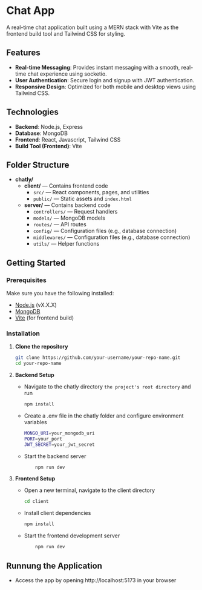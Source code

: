 # Chat App

A real-time chat application built using a MERN stack with Vite as the frontend build tool and Tailwind CSS for styling.

## Features

- **Real-time Messaging**: Provides instant messaging with a smooth, real-time chat experience using socketio.
- **User Authentication**: Secure login and signup with JWT authentication.
- **Responsive Design**: Optimized for both mobile and desktop views using Tailwind CSS.

## Technologies

- **Backend**: Node.js, Express
- **Database**: MongoDB
- **Frontend**: React, Javascript, Tailwind CSS
- **Build Tool (Frontend)**: Vite

## Folder Structure

- **chatly/**
  - **client/** — Contains frontend code
    - `src/` — React components, pages, and utilities
    - `public/` — Static assets and `index.html`
  - **server/** — Contains backend code
    - `controllers/` — Request handlers
    - `models/` — MongoDB models
    - `routes/` — API routes
    - `config/` — Configuration files (e.g., database connection)
    - `middlewares/` — Configuration files (e.g., database connection)
    - `utils/` — Helper functions

## Getting Started

### Prerequisites

Make sure you have the following installed:

- [Node.js](https://nodejs.org/) (vX.X.X)
- [MongoDB](https://www.mongodb.com/)
- [Vite](https://vitejs.dev/) (for frontend build)

### Installation

1. **Clone the repository**

   ```bash
   git clone https://github.com/your-username/your-repo-name.git
   cd your-repo-name
   ```

2. **Backend Setup**

   - Navigate to the chatly directory `the project's root directory` and run

     ```bash
     npm install
     ```

   - Create a .env file in the chatly folder and configure environment variables

     ```bash
     MONGO_URI=your_mongodb_uri
     PORT=your_port
     JWT_SECRET=your_jwt_secret
     ```

   - Start the backend server

     ```bash
         npm run dev
     ```

3. **Frontend Setup**

   - Open a new terminal, navigate to the client directory

     ```bash
     cd client
     ```

   - Install client dependencies

     ```bash
     npm install
     ```

   - Start the frontend development server

     ```bash
         npm run dev
     ```

## Runnung the Application

- Access the app by opening http://localhost:5173 in your browser
